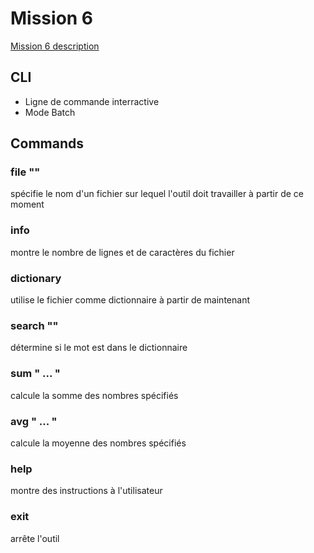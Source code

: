 # Mission 6
[Mission 6 description](https://syllabus-interactif.info.ucl.ac.be/syllabus/info1-exercises/PART_II/MISSION_6/mission)  

## CLI  

- Ligne de commande interractive
- Mode Batch

## Commands  

### file "<name>"  
spécifie le nom d'un fichier sur lequel l'outil doit travailler à partir de ce moment

### info  
montre le nombre de lignes et de caractères du fichier  

### dictionary  
utilise le fichier comme dictionnaire à partir de maintenant  

### search "<word>"  
détermine si le mot est dans le dictionnaire  

### sum "<number1> ... <numbern>"  
calcule la somme des nombres spécifiés  

### avg "<number1> ... <numbern>"  
calcule la moyenne des nombres spécifiés  

### help  
montre des instructions à l'utilisateur  

### exit  
arrête l'outil  
